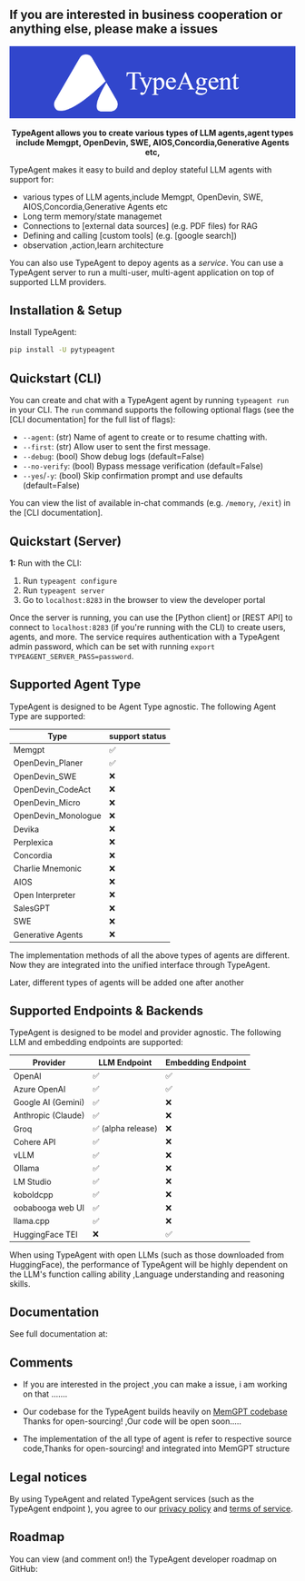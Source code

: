 ## If you are interested in business cooperation or anything else, please make a issues

<p align="center">
  <img src="./assets/logotest5.png" alt="TypeAgent logo"></a>
</p>

<div align="center">

 <strong>TypeAgent allows you to create various types of  LLM agents,agent types include Memgpt, OpenDevin, SWE, AIOS,Concordia,Generative Agents etc,</strong>
</div>





TypeAgent makes it easy to build and deploy stateful LLM agents with support for: 
*  various types of  LLM agents,include Memgpt, OpenDevin, SWE, AIOS,Concordia,Generative Agents etc
* Long term memory/state managemet
* Connections to [external data sources] (e.g. PDF files) for RAG 
* Defining and calling [custom tools] (e.g. [google search])
* observation ,action,learn architecture

You can also use TypeAgent to depoy agents as a *service*. You can use a TypeAgent server to run a multi-user, multi-agent application on top of supported LLM providers.



## Installation & Setup   
Install TypeAgent:
```sh
pip install -U pytypeagent
```

## Quickstart (CLI)  
You can create and chat with a TypeAgent agent by running `typeagent run` in your CLI. The `run` command supports the following optional flags (see the [CLI documentation] for the full list of flags):
* `--agent`: (str) Name of agent to create or to resume chatting with.
* `--first`: (str) Allow user to sent the first message.
* `--debug`: (bool) Show debug logs (default=False)
* `--no-verify`: (bool) Bypass message verification (default=False)
* `--yes`/`-y`: (bool) Skip confirmation prompt and use defaults (default=False)

You can view the list of available in-chat commands (e.g. `/memory`, `/exit`) in the [CLI documentation].


## Quickstart (Server)  


**1:** Run with the CLI:
1. Run `typeagent configure`
2. Run `typeagent server`
3. Go to `localhost:8283` in the browser to view the developer portal 

Once the server is running, you can use the [Python client] or [REST API] to connect to  `localhost:8283` (if you're running with the CLI) to create users, agents, and more. The service requires authentication with a TypeAgent admin password, which can be set with running `export TYPEAGENT_SERVER_PASS=password`. 


## Supported Agent Type 
TypeAgent is designed to be Agent Type  agnostic. The following Agent Type are supported: 

| Type                | support status    |
|---------------------|-----------------  |
| Memgpt              | ✅               |
| OpenDevin_Planer    | ✅               |
| OpenDevin_SWE       | ❌               |
| OpenDevin_CodeAct   | ❌               | 
| OpenDevin_Micro     | ❌               | 
| OpenDevin_Monologue | ❌               | 
| Devika              | ❌               |
| Perplexica          | ❌               |
| Concordia           | ❌               | 
| Charlie Mnemonic    | ❌               |
| AIOS                | ❌               |
| Open Interpreter    | ❌               |
| SalesGPT            | ❌               |
| SWE                 | ❌               |
| Generative Agents   | ❌               |

The implementation methods of all the above types of agents are different. Now they are integrated into the unified interface through TypeAgent. 

Later, different types of agents will be added one after another


## Supported Endpoints & Backends 
TypeAgent is designed to be model and provider agnostic. The following LLM and embedding endpoints are supported: 

| Provider            | LLM Endpoint    | Embedding Endpoint |
|---------------------|-----------------|--------------------|
| OpenAI              | ✅               | ✅                  |
| Azure OpenAI        | ✅               | ✅                  |
| Google AI (Gemini)  | ✅               | ❌                  |
| Anthropic (Claude)  | ✅               | ❌                  |
| Groq                | ✅ (alpha release) | ❌                  |
| Cohere API          | ✅               | ❌                  |
| vLLM                | ✅               | ❌                  |
| Ollama              | ✅               | ❌                  |
| LM Studio           | ✅               | ❌                  |
| koboldcpp           | ✅               | ❌                  |
| oobabooga web UI    | ✅               | ❌                  |
| llama.cpp           | ✅               | ❌                  |
| HuggingFace TEI     | ❌               | ✅                  |

When using TypeAgent with open LLMs (such as those downloaded from HuggingFace), the performance of TypeAgent will be highly dependent on the LLM's function calling ability ,Language understanding and reasoning skills.
## Documentation
See full documentation at:


## Comments

- If you are interested in the project ,you can make a issue, i am working on that .......
- Our codebase for the TypeAgent builds heavily on [MemGPT codebase](https://github.com/cpacker/MemGPT?tab=readme-ov-file)
Thanks for open-sourcing! ,Our code will be open soon.....

- The implementation of the all type of agent is refer to respective source code,Thanks for open-sourcing!  and integrated into MemGPT structure

## Legal notices
By using TypeAgent and related TypeAgent services (such as the TypeAgent endpoint ), you agree to our [privacy policy](PRIVACY.md) and [terms of service](TERMS.md).


## Roadmap
You can view (and comment on!) the TypeAgent developer roadmap on GitHub: 
